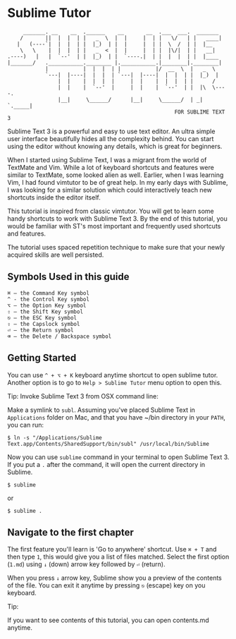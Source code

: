 Sublime Tutor
==============

    
         _______. __    __  .______    __       __  .___  ___.  _______    
        /       ||  |  |  | |   _  \  |  |     |  | |   \/   | |   ____|   
       |   (----`|  |  |  | |  |_)  | |  |     |  | |  \  /  | |  |__      
        \   \    |  |  |  | |   _  <  |  |     |  | |  |\/|  | |   __|     
    .----)   |   |  `--'  | |  |_)  | |  `----.|  | |  |  |  | |  |____    
    |_______/   .___________.________ |.___________.|________|.________|   
                |           |  |  |  | |           |/  __  \  |   _  \     
                `---|  |----|  |  |  | `---|  |----|  |  |  | |  |_)  |    
                    |  |    |  |  |  |     |  |    |  |  |  | |      /     
                    |  |    |  `--'  |     |  |    |  `--'  | |  |\  \----.
                    |__|     \______/      |__|     \______/  | _| `._____|
                                                         FOR SUBLIME TEXT 3


Sublime Text 3 is a powerful and easy to use text editor. An ultra simple user
interface beautifully hides all the complexity behind. You can start using the
editor without knowing any details, which is great for beginners.

When I started using Sublime Text, I was a migrant from the world of TextMate
and Vim. While a lot of keyboard shortcuts and features were similar to
TextMate, some looked alien as well. Earlier, when I was learning Vim, I had
found vimtutor to be of great help. In my early days with Sublime, I was
looking for a similar solution which could interactively teach new shortcuts 
inside the editor itself.

This tutorial is inspired from classic vimtutor. You will get to learn
some handy shortcuts to work with Sublime Text 3. By the end of this tutorial,
you would be familiar with ST's most important and frequently used shortcuts 
and features.

The tutorial uses spaced repetition technique to make sure that your newly 
acquired skills are well persisted.

Symbols Used in this guide
---------------------------

    ⌘ – the Command Key symbol
    ^ - the Control Key symbol
    ⌥ – the Option Key symbol
    ⇧ – the Shift Key symbol
    ⎋ – the ESC Key symbol
    ⇪ – the Capslock symbol
    ⏎ – the Return symbol
    ⌫ – the Delete / Backspace symbol

Getting Started
----------------

You can use `^ + ⌥ + K` keyboard anytime shortcut to open sublime tutor.
Another option is to go to `Help > Sublime Tutor` menu option to open this.

Tip: Invoke Sublime Text 3 from OSX command line:

Make a symlink to `subl`. Assuming you've placed Sublime Text in `Applications`
folder on Mac, and that you have ~/bin directory in your `PATH`, you can run:

    $ ln -s "/Applications/Sublime Text.app/Contents/SharedSupport/bin/subl" /usr/local/bin/Sublime

Now you can use `sublime` command in your terminal to open Sublime Text 3. If 
you put a `.` after the command, it will open the current directory in Sublime.

    $ sublime

or
    
    $ sublime .

Navigate to the first chapter
------------------------------

The first feature you'll learn is 'Go to anywhere' shortcut. Use `⌘ + T` and 
then type `1`, this would give you a list of files matched. Select
the first option (`1.md`) using `↓` (down) arrow key followed by `⏎` (return).

When you press `↓` arrow key, Sublime show you a preview of the contents of the
file. You can exit it anytime by pressing `⎋` (escape) key on you keyboard.

Tip:

If you want to see contents of this tutorial, you can open contents.md anytime.
